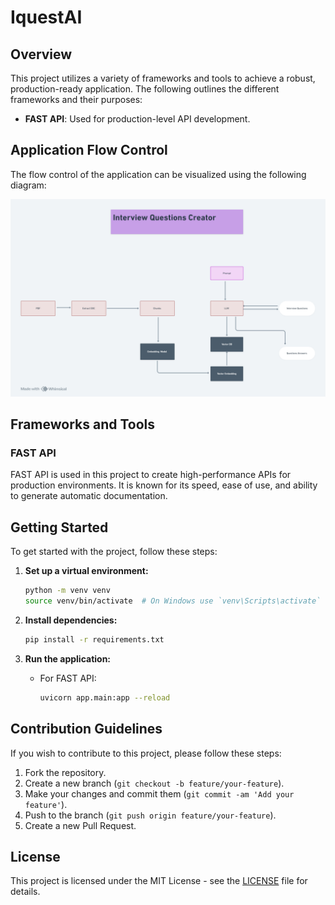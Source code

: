 # IquestAI



## Overview
This project utilizes a variety of frameworks and tools to achieve a robust, production-ready application. The following outlines the different frameworks and their purposes:

- **FAST API**: Used for production-level API development.


## Application Flow Control
The flow control of the application can be visualized using the following diagram:

<img src="./static/docs/intwerviw_questions_creator.png">

## Frameworks and Tools

### FAST API
FAST API is used in this project to create high-performance APIs for production environments. It is known for its speed, ease of use, and ability to generate automatic documentation.



## Getting Started

To get started with the project, follow these steps:



1. **Set up a virtual environment:**
    ```sh
    python -m venv venv
    source venv/bin/activate  # On Windows use `venv\Scripts\activate`
    ```

2. **Install dependencies:**
    ```sh
    pip install -r requirements.txt
    ```

3. **Run the application:**
    - For FAST API:
        ```sh
        uvicorn app.main:app --reload
        ```


## Contribution Guidelines

If you wish to contribute to this project, please follow these steps:

1. Fork the repository.
2. Create a new branch (`git checkout -b feature/your-feature`).
3. Make your changes and commit them (`git commit -am 'Add your feature'`).
4. Push to the branch (`git push origin feature/your-feature`).
5. Create a new Pull Request.

## License

This project is licensed under the MIT License - see the [LICENSE](LICENSE) file for details.
